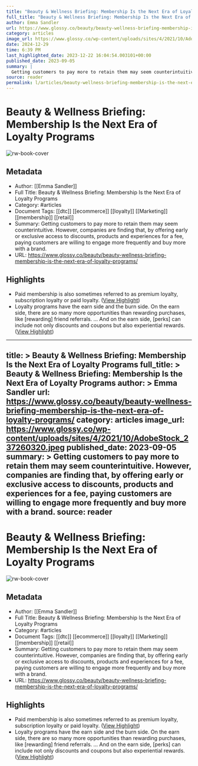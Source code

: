 ```yaml
---
title: "Beauty & Wellness Briefing: Membership Is the Next Era of Loyalty Programs"
full_title: "Beauty & Wellness Briefing: Membership Is the Next Era of Loyalty Programs"
author: Emma Sandler
url: https://www.glossy.co/beauty/beauty-wellness-briefing-membership-is-the-next-era-of-loyalty-programs/
category: articles
image_url: https://www.glossy.co/wp-content/uploads/sites/4/2021/10/AdobeStock_237260320.jpeg
date: 2024-12-29
time: 6:39 PM
last_highlighted_date: 2023-12-22 16:04:54.003101+00:00
published_date: 2023-09-05
summary: |
  Getting customers to pay more to retain them may seem counterintuitive. However, companies are finding that, by offering early or exclusive access to discounts, products and experiences for a fee, paying customers are willing to engage more frequently and buy more with a brand.
source: reader
permalink: l/articles/beauty-wellness-briefing-membership-is-the-next-era-of-loyalty-programs
---
```

# Beauty & Wellness Briefing: Membership Is the Next Era of Loyalty Programs

![rw-book-cover](https://www.glossy.co/wp-content/uploads/sites/4/2021/10/AdobeStock_237260320.jpeg)

## Metadata
- Author: [[Emma Sandler]]
- Full Title: Beauty & Wellness Briefing: Membership Is the Next Era of Loyalty Programs
- Category: #articles
- Document Tags: [[dtc]] [[ecommerce]] [[loyalty]] [[Marketing]] [[membership]] [[retail]] 
- Summary: Getting customers to pay more to retain them may seem counterintuitive. However, companies are finding that, by offering early or exclusive access to discounts, products and experiences for a fee, paying customers are willing to engage more frequently and buy more with a brand.
- URL: https://www.glossy.co/beauty/beauty-wellness-briefing-membership-is-the-next-era-of-loyalty-programs/

## Highlights
- Paid membership is also sometimes referred to as premium loyalty, subscription loyalty or paid loyalty. ([View Highlight](https://read.readwise.io/read/01hj947rm9rm4fzh54vtye8k36))
- Loyalty programs have the earn side and the burn side. On the earn side, there are so many more opportunities than rewarding purchases, like [rewarding] friend referrals. … And on the earn side, [perks] can include not only discounts and coupons but also experiential rewards. ([View Highlight](https://read.readwise.io/read/01hj94bfmcbsdf0g4947ks92bg))


---
title: >
  Beauty & Wellness Briefing: Membership Is the Next Era of Loyalty Programs
full_title: >
  Beauty & Wellness Briefing: Membership Is the Next Era of Loyalty Programs
author: >
  Emma Sandler
url: https://www.glossy.co/beauty/beauty-wellness-briefing-membership-is-the-next-era-of-loyalty-programs/
category: articles
image_url: https://www.glossy.co/wp-content/uploads/sites/4/2021/10/AdobeStock_237260320.jpeg
published_date: 2023-09-05
summary: >
  Getting customers to pay more to retain them may seem counterintuitive. However, companies are finding that, by offering early or exclusive access to discounts, products and experiences for a fee, paying customers are willing to engage more frequently and buy more with a brand.
source: reader
---
# Beauty & Wellness Briefing: Membership Is the Next Era of Loyalty Programs

![rw-book-cover](https://www.glossy.co/wp-content/uploads/sites/4/2021/10/AdobeStock_237260320.jpeg)

## Metadata
- Author: [[Emma Sandler]]
- Full Title: Beauty & Wellness Briefing: Membership Is the Next Era of Loyalty Programs
- Category: #articles
- Document Tags: [[dtc]] [[ecommerce]] [[loyalty]] [[Marketing]] [[membership]] [[retail]] 
- Summary: Getting customers to pay more to retain them may seem counterintuitive. However, companies are finding that, by offering early or exclusive access to discounts, products and experiences for a fee, paying customers are willing to engage more frequently and buy more with a brand.
- URL: https://www.glossy.co/beauty/beauty-wellness-briefing-membership-is-the-next-era-of-loyalty-programs/

## Highlights
- Paid membership is also sometimes referred to as premium loyalty, subscription loyalty or paid loyalty. ([View Highlight](https://read.readwise.io/read/01hj947rm9rm4fzh54vtye8k36))
- Loyalty programs have the earn side and the burn side. On the earn side, there are so many more opportunities than rewarding purchases, like [rewarding] friend referrals. … And on the earn side, [perks] can include not only discounts and coupons but also experiential rewards. ([View Highlight](https://read.readwise.io/read/01hj94bfmcbsdf0g4947ks92bg))


